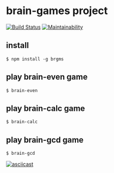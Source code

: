 # brain-games project
[![Build Status](https://travis-ci.org/sergmsk/project-lvl1-s364.svg?branch=master)](https://travis-ci.org/sergmsk/project-lvl1-s364) [![Maintainability](https://api.codeclimate.com/v1/badges/fd42fec1b2fc76af413d/maintainability)](https://codeclimate.com/github/sergmsk/project-lvl1-s364/maintainability)

## install
```$ npm install -g brgms```
## play brain-even game
```$ brain-even```
## play brain-calc game
```$ brain-calc```
## play brain-gcd game
```$ brain-gcd```

[![asciicast](https://asciinema.org/a/HVNBuyXdXwenrNC8fEUoO6asW.png)](https://asciinema.org/a/HVNBuyXdXwenrNC8fEUoO6asW)
